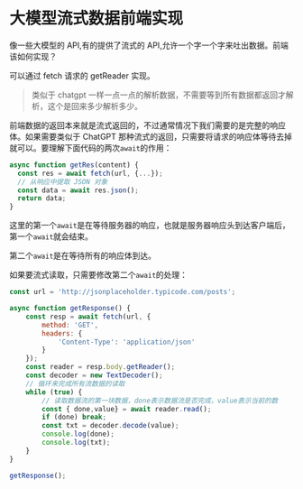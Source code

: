 # 大模型流式数据前端实现

像一些大模型的 API,有的提供了流式的 API,允许一个字一个字来吐出数据。前端该如何实现？

可以通过 fetch 请求的 getReader 实现。

> 类似于 chatgpt 一样一点一点的解析数据，不需要等到所有数据都返回才解析，这个是回来多少解析多少。

<!-- more -->

前端数据的返回本来就是流式返回的，不过通常情况下我们需要的是完整的响应体。如果需要类似于 ChatGPT 那种流式的返回，只需要将请求的响应体等待去掉就可以。要理解下面代码的两次`await`的作用：

```js
async function getRes(content) {
  const res = await fetch(url, {...});
  // 从响应中提取 JSON 对象                             
  const data = await res.json();
  return data;
}
```

这里的第一个`await`是在等待服务器的响应，也就是服务器响应头到达客户端后，第一个`await`就会结束。

第二个`await`是在等待所有的响应体到达。

如果要流式读取，只需要修改第二个`await`的处理：

```js
const url = 'http://jsonplaceholder.typicode.com/posts';

async function getResponse() {
    const resp = await fetch(url, {
        method: 'GET',
        headers: {
            'Content-Type': 'application/json'
        }
    });
    const reader = resp.body.getReader();
    const decoder = new TextDecoder();
	// 循环来完成所有流数据的读取
    while (true) {
        // 读取数据流的第一块数据，done表示数据流是否完成，value表示当前的数
        const { done,value} = await reader.read();
        if (done) break;
        const txt = decoder.decode(value);
        console.log(done);
        console.log(txt);
    }
}

getResponse();

```

